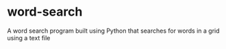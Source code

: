 # word-search
A word search program built using Python that searches for words in a grid using a text file
